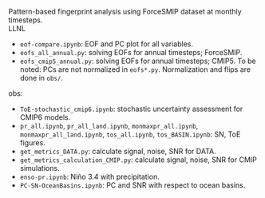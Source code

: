 Pattern-based fingerprint analysis using ForceSMIP dataset at monthly timesteps.   
LLNL  

* ```eof-compare.ipynb```: EOF and PC plot for all variables.  
* ```eofs_all_annual.py```: solving EOFs for annual timesteps; ForceSMIP.  
* ```eofs_cmip5_annual.py```: solving EOFs for annual timesteps; CMIP5. 
To be noted: PCs are not normalized in ```eofs*.py```. Normalization and flips are done in ```obs/```. 



obs:
* ```ToE-stochastic_cmip6.ipynb```: stochastic uncertainty assessment for CMIP6 models. 
* ```pr_all.ipynb```, ```pr_all_land.ipynb```, ```monmaxpr_all.ipynb```, ```monmaxpr_all_land.ipynb```, ```tos_all.ipynb```, ```tos_BASIN.ipynb```: SN, ToE figures. 
* ```get_metrics_DATA.py```: calculate signal, noise, SNR for DATA. 
* ```get_metrics_calculation_CMIP.py```: calculate signal, noise, SNR for CMIP simulations. 
* ```enso-pr.ipynb```: Niño 3.4 with precipitation.  
* ```PC-SN-OceanBasins.ipynb```: PC and SNR with respect to ocean basins.   
